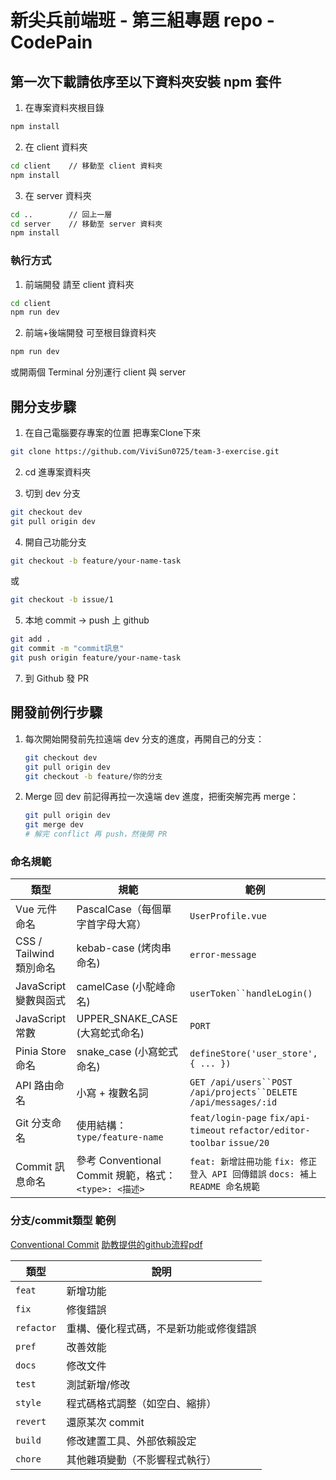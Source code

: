 # 新尖兵前端班 - 第三組專題 repo - CodePain 

## 第一次下載請依序至以下資料夾安裝 npm 套件

1. 在專案資料夾根目錄

```bash
npm install
```

2. 在 client 資料夾

```bash
cd client    // 移動至 client 資料夾
npm install
```

3. 在 server 資料夾
```bash
cd ..        // 回上一層
cd server    // 移動至 server 資料夾
npm install  
```

### 執行方式

1. 前端開發
請至 client 資料夾

```bash
cd client
npm run dev
```

2. 前端+後端開發
可至根目錄資料夾
```bash
npm run dev
```
或開兩個 Terminal 分別運行 client 與 server

## 開分支步驟

1. 在自己電腦要存專案的位置 把專案Clone下來

```bash
git clone https://github.com/ViviSun0725/team-3-exercise.git
```

2. cd 進專案資料夾

3. 切到 dev 分支

```bash
git checkout dev
git pull origin dev
```

4. 開自己功能分支

```bash
git checkout -b feature/your-name-task
```

或

```bash
git checkout -b issue/1
```



5. 本地 commit → push 上 github

```bash
git add .
git commit -m "commit訊息"
git push origin feature/your-name-task
```

7. 到 Github 發 PR

## 開發前例行步驟

1. 每次開始開發前先拉遠端 dev 分支的進度，再開自己的分支：

   ```bash
   git checkout dev
   git pull origin dev
   git checkout -b feature/你的分支
   ```

2. Merge 回 dev 前記得再拉一次遠端 dev 進度，把衝突解完再 merge：

   ```bash
   git pull origin dev
   git merge dev
   # 解完 conflict 再 push，然後開 PR
   ```
### 命名規範



| 類型                    | 規範                             | 範例                                                           |
| ----------------------- | -------------------------------- | -------------------------------------------------------------- |
| Vue 元件命名            | PascalCase（每個單字首字母大寫） | `UserProfile.vue`                                              |
| CSS / Tailwind 類別命名 | kebab-case (烤肉串命名)          | `error-message`                                                |
| JavaScript 變數與函式   | camelCase  (小駝峰命名)          | `userToken``handleLogin()`                                     |
| JavaScript 常數         | UPPER_SNAKE_CASE (大寫蛇式命名)  | `PORT`                                                         |
| Pinia Store 命名        | snake_case (小寫蛇式命名)        | `defineStore('user_store', { ... })`                           |
| API 路由命名            | 小寫 + 複數名詞                  | `GET /api/users``POST /api/projects``DELETE /api/messages/:id` |
| Git 分支命名            | 使用結構：`type/feature-name`    | `feat/login-page` `fix/api-timeout` `refactor/editor-toolbar`  `issue/20`  |
| Commit 訊息命名    |  參考 Conventional Commit 規範，格式：`<type>: <描述>`    | `feat: 新增註冊功能` `fix: 修正登入 API 回傳錯誤` `docs: 補上 README 命名規範`    |



### 分支/commit類型 範例

[Conventional Commit](https://www.conventionalcommits.org/en/v1.0.0/)
[助教提供的github流程pdf](https://drive.google.com/file/d/15vxFHq6fgofokIE4NoyUlqnlQ7L1g4bJ/view)

| 類型       | 說明                                   |
| ---------- | -------------------------------------- |
| `feat`     | 新增功能                               |
| `fix`      | 修復錯誤                               |
| `refactor` | 重構、優化程式碼，不是新功能或修復錯誤 |
| `pref`     | 改善效能                               |
| `docs`     | 修改文件                               |
| `test`     | 測試新增/修改                          |
| `style`    | 程式碼格式調整（如空白、縮排）         |
| `revert`   | 還原某次 commit                        |
| `build`    | 修改建置工具、外部依賴設定             |
| `chore`    | 其他雜項變動（不影響程式執行）         |

